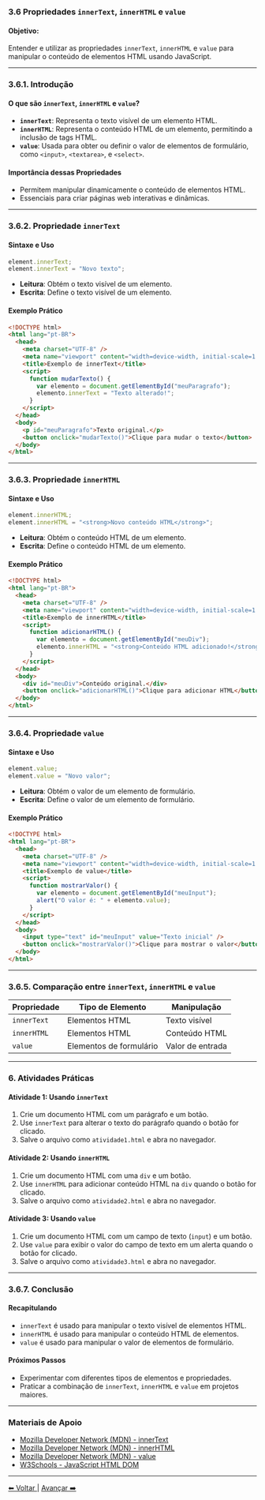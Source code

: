 ### 3.6 Propriedades `innerText`, `innerHTML` e `value`

#### Objetivo:

Entender e utilizar as propriedades `innerText`, `innerHTML` e `value` para manipular o conteúdo de elementos HTML usando JavaScript.

---

### 3.6.1. Introdução

#### O que são `innerText`, `innerHTML` e `value`?

- **`innerText`**: Representa o texto visível de um elemento HTML.
- **`innerHTML`**: Representa o conteúdo HTML de um elemento, permitindo a inclusão de tags HTML.
- **`value`**: Usada para obter ou definir o valor de elementos de formulário, como `<input>`, `<textarea>`, e `<select>`.

#### Importância dessas Propriedades

- Permitem manipular dinamicamente o conteúdo de elementos HTML.
- Essenciais para criar páginas web interativas e dinâmicas.

---

### 3.6.2. Propriedade `innerText`

#### Sintaxe e Uso

```javascript
element.innerText;
element.innerText = "Novo texto";
```

- **Leitura**: Obtém o texto visível de um elemento.
- **Escrita**: Define o texto visível de um elemento.

#### Exemplo Prático

```html
<!DOCTYPE html>
<html lang="pt-BR">
  <head>
    <meta charset="UTF-8" />
    <meta name="viewport" content="width=device-width, initial-scale=1.0" />
    <title>Exemplo de innerText</title>
    <script>
      function mudarTexto() {
        var elemento = document.getElementById("meuParagrafo");
        elemento.innerText = "Texto alterado!";
      }
    </script>
  </head>
  <body>
    <p id="meuParagrafo">Texto original.</p>
    <button onclick="mudarTexto()">Clique para mudar o texto</button>
  </body>
</html>
```

---

### 3.6.3. Propriedade `innerHTML`

#### Sintaxe e Uso

```javascript
element.innerHTML;
element.innerHTML = "<strong>Novo conteúdo HTML</strong>";
```

- **Leitura**: Obtém o conteúdo HTML de um elemento.
- **Escrita**: Define o conteúdo HTML de um elemento.

#### Exemplo Prático

```html
<!DOCTYPE html>
<html lang="pt-BR">
  <head>
    <meta charset="UTF-8" />
    <meta name="viewport" content="width=device-width, initial-scale=1.0" />
    <title>Exemplo de innerHTML</title>
    <script>
      function adicionarHTML() {
        var elemento = document.getElementById("meuDiv");
        elemento.innerHTML = "<strong>Conteúdo HTML adicionado!</strong>";
      }
    </script>
  </head>
  <body>
    <div id="meuDiv">Conteúdo original.</div>
    <button onclick="adicionarHTML()">Clique para adicionar HTML</button>
  </body>
</html>
```

---

### 3.6.4. Propriedade `value`

#### Sintaxe e Uso

```javascript
element.value;
element.value = "Novo valor";
```

- **Leitura**: Obtém o valor de um elemento de formulário.
- **Escrita**: Define o valor de um elemento de formulário.

#### Exemplo Prático

```html
<!DOCTYPE html>
<html lang="pt-BR">
  <head>
    <meta charset="UTF-8" />
    <meta name="viewport" content="width=device-width, initial-scale=1.0" />
    <title>Exemplo de value</title>
    <script>
      function mostrarValor() {
        var elemento = document.getElementById("meuInput");
        alert("O valor é: " + elemento.value);
      }
    </script>
  </head>
  <body>
    <input type="text" id="meuInput" value="Texto inicial" />
    <button onclick="mostrarValor()">Clique para mostrar o valor</button>
  </body>
</html>
```

---

### 3.6.5. Comparação entre `innerText`, `innerHTML` e `value`

| Propriedade | Tipo de Elemento        | Manipulação      |
| ----------- | ----------------------- | ---------------- |
| `innerText` | Elementos HTML          | Texto visível    |
| `innerHTML` | Elementos HTML          | Conteúdo HTML    |
| `value`     | Elementos de formulário | Valor de entrada |

---

### 6. Atividades Práticas

#### Atividade 1: Usando `innerText`

1. Crie um documento HTML com um parágrafo e um botão.
2. Use `innerText` para alterar o texto do parágrafo quando o botão for clicado.
3. Salve o arquivo como `atividade1.html` e abra no navegador.

#### Atividade 2: Usando `innerHTML`

1. Crie um documento HTML com uma `div` e um botão.
2. Use `innerHTML` para adicionar conteúdo HTML na `div` quando o botão for clicado.
3. Salve o arquivo como `atividade2.html` e abra no navegador.

#### Atividade 3: Usando `value`

1. Crie um documento HTML com um campo de texto (`input`) e um botão.
2. Use `value` para exibir o valor do campo de texto em um alerta quando o botão for clicado.
3. Salve o arquivo como `atividade3.html` e abra no navegador.

---

### 3.6.7. Conclusão

#### Recapitulando

- `innerText` é usado para manipular o texto visível de elementos HTML.
- `innerHTML` é usado para manipular o conteúdo HTML de elementos.
- `value` é usado para manipular o valor de elementos de formulário.

#### Próximos Passos

- Experimentar com diferentes tipos de elementos e propriedades.
- Praticar a combinação de `innerText`, `innerHTML` e `value` em projetos maiores.

---

### Materiais de Apoio

- [Mozilla Developer Network (MDN) - innerText](https://developer.mozilla.org/pt-BR/docs/Web/API/HTMLElement/innerText)
- [Mozilla Developer Network (MDN) - innerHTML](https://developer.mozilla.org/pt-BR/docs/Web/API/Element/innerHTML)
- [Mozilla Developer Network (MDN) - value](https://developer.mozilla.org/pt-BR/docs/Web/API/HTMLInputElement/value)
- [W3Schools - JavaScript HTML DOM](https://www.w3schools.com/js/js_htmldom.asp)

---

[⬅ Voltar ](cap3-05.md) | [Avançar ➡️](cap3-07.md)

